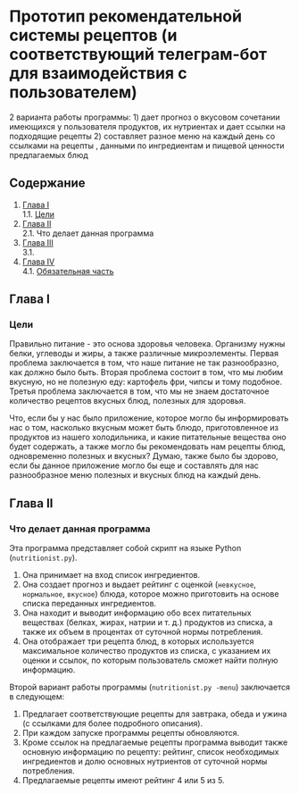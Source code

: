# Прототип рекомендательной системы рецептов (и соответствующий телеграм-бот для взаимодействия с пользователем)
2 варианта работы программы: 1) дает прогноз о вкусовом сочетании имеющихся у пользователя продуктов, их нутриентах и дает ссылки на подходящие рецепты 2) составляет разное меню на каждый день со ссылками на рецепты , данными по ингредиентам и пищевой ценности  предлагаемых блюд

## Содержание

1. [Глава I](#глава-i) \
    1.1. [Цели](#Цели)
2. [Глава II](#глава-ii) \
    2.1. Что делает данная программа
3. [Глава III](#глава-iii) \
    3.1. [](#)
4. [Глава IV](#глава-iv) \
    4.1. [Обязательная часть](#обязательная-часть)
   

## Глава I
### Цели

Правильно питание - это основа здоровья человека. Организму нужны белки, углеводы и жиры, а также различные микроэлементы.
Первая проблема заключается в том, что наше питание не так разнообразно, как должно было быть.
Вторая проблема состоит в том, что мы любим вкусную, но не полезную еду: картофель фри, чипсы и тому подобное. 
Третья проблема заключается в том, что мы не знаем достаточное количество рецептов вкусных блюд, полезных для здоровья.

Что, если бы у нас было приложение, которое могло бы информировать нас о том, насколько вкусным может быть блюдо, приготовленное из продуктов из нашего холодильника, и какие питательные вещества оно будет содержать, а также могло бы рекомендовать нам рецепты блюд, одновременно полезных и вкусных? Думаю, также было бы здорово, если бы данное приложение могло бы еще и составлять для нас разнообразное меню полезных и вкусных блюд на каждый день.

## Глава II
### Что делает данная программа

Эта программа представляет собой скрипт на языке Python (`nutritionist.py`).
1. Она принимает на вход список ингредиентов.
2. Она создает прогноз и выдает рейтинг с оценкой (`невкусное`, `нормальное`, `вкусное`) блюда, которое можно приготовить на основе списка переданных ингредиентов.
3. Она находит и выводит информацию обо всех питательных веществах (белках, жирах, натрии и т. д.) продуктов из списка, а также их объем в процентах от суточной нормы потребления.
4. Она отображает три рецепта блюд, в которых используется максимальное количество продуктов из списка, с указанием их оценки и ссылок, по которым пользователь сможет найти полную информацию.

Второй вариант работы программы (`nutritionist.py -menu`) заключается в следующем:
1. Предлагает соответствующие рецепты для завтрака, обеда и ужина (с ссылками для более подробного описания).
2. При каждом запуске программы рецепты обновляются.
3. Кроме ссылок на предлагаемые рецепты программа выводит также основную информацию по рецепту: 
рейтинг, список необходимых ингредиентов и долю основных нутриентов от суточной нормы потребления.
4. Предлагаемые рецепты имеют рейтинг 4 или 5 из 5.





